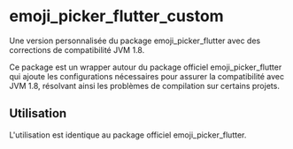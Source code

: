 # emoji_picker_flutter_custom

Une version personnalisée du package emoji_picker_flutter avec des corrections de compatibilité JVM 1.8.

Ce package est un wrapper autour du package officiel emoji_picker_flutter qui ajoute les configurations nécessaires pour assurer la compatibilité avec JVM 1.8, résolvant ainsi les problèmes de compilation sur certains projets.

## Utilisation

L'utilisation est identique au package officiel emoji_picker_flutter. 